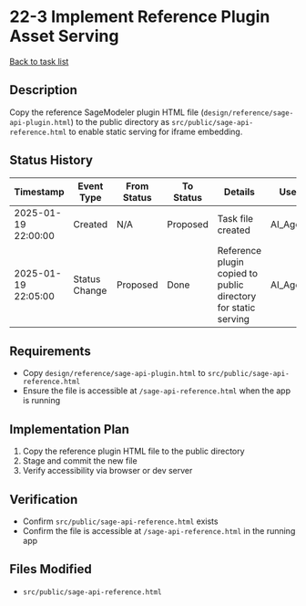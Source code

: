 # 22-3 Implement Reference Plugin Asset Serving

[Back to task list](./tasks.md)

## Description
Copy the reference SageModeler plugin HTML file (`design/reference/sage-api-plugin.html`) to the public directory as `src/public/sage-api-reference.html` to enable static serving for iframe embedding.

## Status History
| Timestamp | Event Type | From Status | To Status | Details | User |
|-----------|------------|-------------|-----------|---------|------|
| 2025-01-19 22:00:00 | Created | N/A | Proposed | Task file created | AI_Agent |
| 2025-01-19 22:05:00 | Status Change | Proposed | Done | Reference plugin copied to public directory for static serving | AI_Agent |

## Requirements
- Copy `design/reference/sage-api-plugin.html` to `src/public/sage-api-reference.html`
- Ensure the file is accessible at `/sage-api-reference.html` when the app is running

## Implementation Plan
1. Copy the reference plugin HTML file to the public directory
2. Stage and commit the new file
3. Verify accessibility via browser or dev server

## Verification
- Confirm `src/public/sage-api-reference.html` exists
- Confirm the file is accessible at `/sage-api-reference.html` in the running app

## Files Modified
- `src/public/sage-api-reference.html` 